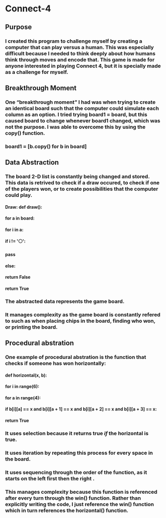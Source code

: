 # Connect-4
## Purpose
### I created this program to challenge myself by creating a computer that can play versus a human. This was especially difficult because I needed to think deeply about how humans think through moves and encode that. This game is made for anyone interested in playing Connect 4, but it is specially made as a challenge for myself.
## Breakthrough Moment
### One “breakthrough moment” I had was when trying to create an identical board such that the computer could simulate each column as an option. I tried trying board1 = board, but this caused board to change whenever board1 changed, which was not the purpose. I was able to overcome this by using the copy() function. 
### board1 = [b.copy() for b in board]
## Data Abstraction
### The board 2-D list is constantly being changed and stored. This data is retrived to check if a draw occured, to check if one of the players won, or to create possibilities that the computer could play. 
#### Draw: def draw():
####    for a in board:
####        for i in a:
####            if i != '⚪':
####                pass
####            else:
####                return False
####    return True
### The abstracted data represents the game board. 
### It manages complexity as the game board is constantly refered to such as when placing chips in the board, finding who won, or printing the board. 
## Procedural abstration
### One example of procedural abstration is the function that checks if someone has won horizontally:
#### def horizontal(x, b):
####    for i in range(6):
####        for a in range(4):
####            if b[i][a] == x and b[i][a + 1] == x and b[i][a + 2] == x and b[i][a + 3] == x:
####                return True
### It uses selection because it returns true *if* the horizontal is true.
### It uses iteration by repeating this process for every space in the board.
### It uses sequencing through the order of the function, as it starts on the left first then the right .
### This manages complexity because this function is referenced after every turn through the win() function. Rather than explicitly writing the code, I just reference the win() function which in turn references the horizontal() function. 
